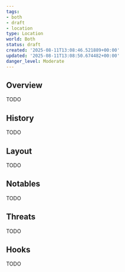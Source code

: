 ```yaml
---
tags:
- both
- draft
- location
type: Location
world: Both
status: draft
created: '2025-08-11T13:08:46.521889+00:00'
updated: '2025-08-11T13:08:50.674482+00:00'
danger_level: Moderate
---
```



## Overview

TODO
## History

TODO
## Layout

TODO
## Notables

TODO
## Threats

TODO
## Hooks

TODO
